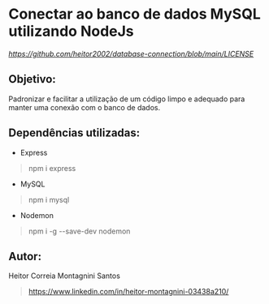 # Conectar ao banco de dados MySQL utilizando NodeJs

*https://github.com/heitor2002/database-connection/blob/main/LICENSE*

## Objetivo:

Padronizar e facilitar a utilização de um código limpo e adequado para manter uma conexão com o banco de dados.

## Dependências utilizadas:

- Express
> npm i express

- MySQL
> npm i mysql

- Nodemon
> npm i -g --save-dev nodemon

## Autor:

Heitor Correia Montagnini Santos

> https://www.linkedin.com/in/heitor-montagnini-03438a210/